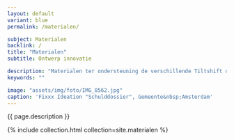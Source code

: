 ```yaml
---
layout: default
variant: blue
permalink: /materialen/

subject: Materialen
backlink: /
title: "Materialen"
subtitle: Ontwerp innovatie

description: "Materialen ter ondersteuning de verschillende Tiltshift diensten. Alle materialen zijn vrij te gebruiken onder Creative Commons licentie CC BY-SA Tiltshift (www.tiltshift.nl)."
keywords: ""

image: "assets/img/foto/IMG_8562.jpg"
caption: 'Fixxx Ideation "Schulddossier", Gemeente&nbsp;Amsterdam'
---
```

{{ page.description }}

{% include collection.html collection=site.materialen %}
